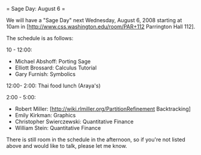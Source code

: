 = Sage Day: August 6 =

We will have a "Sage Day" next Wednesday, August 6, 2008 starting
at 10am in [http://www.css.washington.edu/room/PAR+112 Parrington Hall 112].

The schedule is as follows:

10 - 12:00:
 * Michael Abshoff: Porting Sage
 * Elliott Brossard: Calculus Tutorial
 * Gary Furnish: Symbolics

12:00- 2:00: Thai food lunch (Araya's)

2:00 - 5:00:
 * Robert Miller: [http://wiki.rlmiller.org/PartitionRefinement Backtracking]
 * Emily Kirkman: Graphics
 * Christopher Swierczewski: Quantitative Finance
 * William Stein: Quantitative Finance

There is still room in the schedule in the afternoon, so if you're not listed above and would like to talk, please let me know.
